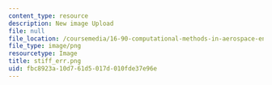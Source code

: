 ```yaml
---
content_type: resource
description: New image Upload
file: null
file_location: /coursemedia/16-90-computational-methods-in-aerospace-engineering-spring-2014/fbc8923a10d761d5017d010fde37e96e_stiff_err.png
file_type: image/png
resourcetype: Image
title: stiff_err.png
uid: fbc8923a-10d7-61d5-017d-010fde37e96e
---
```

